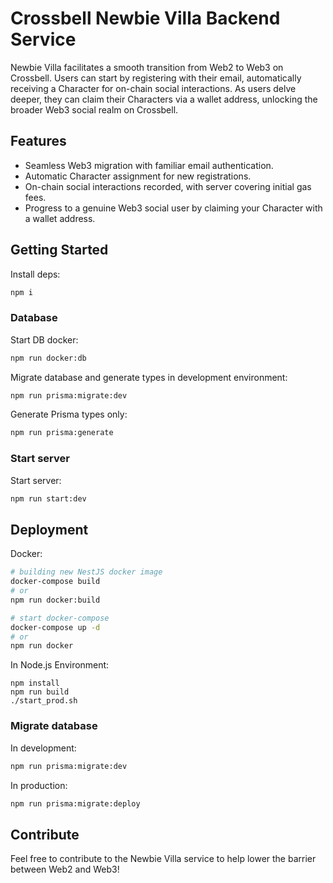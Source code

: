 # Crossbell Newbie Villa Backend Service

Newbie Villa facilitates a smooth transition from Web2 to Web3 on Crossbell. Users can start by registering with their email, automatically receiving a Character for on-chain social interactions. As users delve deeper, they can claim their Characters via a wallet address, unlocking the broader Web3 social realm on Crossbell.

## Features

- Seamless Web3 migration with familiar email authentication.
- Automatic Character assignment for new registrations.
- On-chain social interactions recorded, with server covering initial gas fees.
- Progress to a genuine Web3 social user by claiming your Character with a wallet address.

## Getting Started

Install deps:

```bash
npm i
```

### Database

Start DB docker:

```bash
npm run docker:db
```

Migrate database and generate types in development environment:

```bash
npm run prisma:migrate:dev
```

Generate Prisma types only:

```bash
npm run prisma:generate
```

### Start server

Start server:

```bash
npm run start:dev
```

## Deployment

Docker:

```bash
# building new NestJS docker image
docker-compose build
# or
npm run docker:build

# start docker-compose
docker-compose up -d
# or
npm run docker
```

In Node.js Environment:

```
npm install
npm run build
./start_prod.sh
```

### Migrate database

In development:

```bash
npm run prisma:migrate:dev
```

In production:

```bash
npm run prisma:migrate:deploy
```

## Contribute

Feel free to contribute to the Newbie Villa service to help lower the barrier between Web2 and Web3!